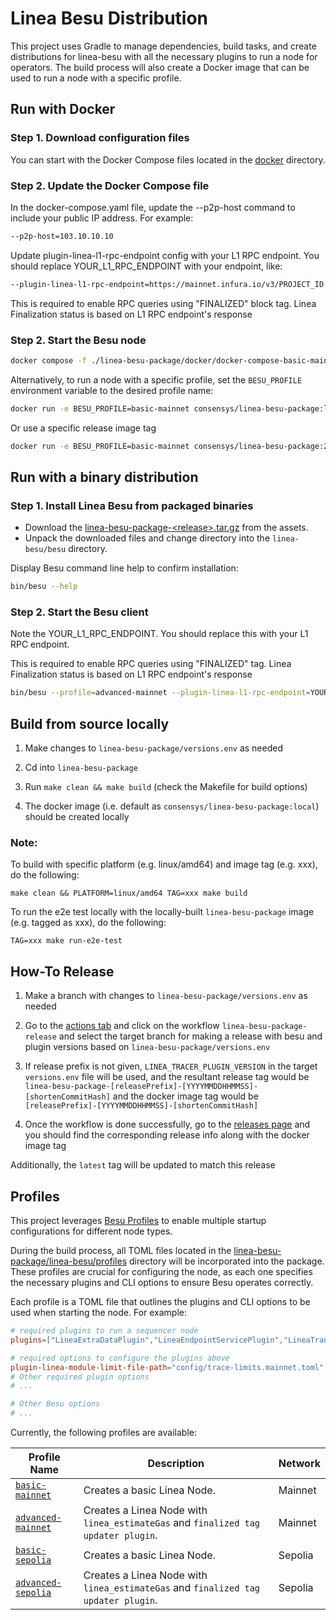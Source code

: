 # Linea Besu Distribution

This project uses Gradle to manage dependencies, build tasks, and create distributions for linea-besu with 
all the necessary plugins to run a node for operators. The build process will also create a Docker image that can be 
used to run a node with a specific profile.

## Run with Docker

### Step 1. Download configuration files

You can start with the Docker Compose files located in the [docker](https://github.com/Consensys/linea-monorepo/tree/main/linea-besu-package/docker) directory.

### Step 2. Update the Docker Compose file
In the docker-compose.yaml file, update the --p2p-host command to include your public IP address. For example:
```sh
--p2p-host=103.10.10.10
```

Update plugin-linea-l1-rpc-endpoint config with your L1 RPC endpoint.
You should replace YOUR_L1_RPC_ENDPOINT with your endpoint, like:
```sh
--plugin-linea-l1-rpc-endpoint=https://mainnet.infura.io/v3/PROJECT_ID
```

This is required to enable RPC queries using "FINALIZED" block tag.
Linea Finalization status is based on L1 RPC endpoint's response

### Step 2. Start the Besu node
```sh
docker compose -f ./linea-besu-package/docker/docker-compose-basic-mainnet.yaml up
```
Alternatively, to run a node with a specific profile, set the `BESU_PROFILE` environment variable to the desired profile name:

```sh
docker run -e BESU_PROFILE=basic-mainnet consensys/linea-besu-package:latest
```
Or use a specific release image tag
```sh
docker run -e BESU_PROFILE=basic-mainnet consensys/linea-besu-package:2.1.0-20250507100634-6dc9db9
```
## Run with a binary distribution

### Step 1. Install Linea Besu from packaged binaries
*  Download the [linea-besu-package-&lt;release&gt;.tar.gz](https://github.com/Consensys/linea-monorepo/releases?q=linea-besu-package&expanded=true) 
from the assets.
* Unpack the downloaded files and change directory into the `linea-besu/besu`
directory.

Display Besu command line help to confirm installation:
```sh
bin/besu --help
```

### Step 2. Start the Besu client

Note the YOUR_L1_RPC_ENDPOINT. You should replace this with your L1 RPC endpoint. 

This is required to enable RPC queries using "FINALIZED" tag. 
Linea Finalization status is based on L1 RPC endpoint's response
```sh
bin/besu --profile=advanced-mainnet --plugin-linea-l1-rpc-endpoint=YOUR_L1_RPC_ENDPOINT
```

## Build from source locally

1. Make changes to `linea-besu-package/versions.env` as needed

2. Cd into `linea-besu-package`

3. Run `make clean && make build` (check the Makefile for build options)

4. The docker image (i.e. default as `consensys/linea-besu-package:local`) should be created locally 

### Note: 

To build with specific platform (e.g. linux/amd64) and image tag (e.g. xxx), do the following:
```
make clean && PLATFORM=linux/amd64 TAG=xxx make build
```

To run the e2e test locally with the locally-built `linea-besu-package` image (e.g. tagged as xxx), do the following:
```
TAG=xxx make run-e2e-test
```

## How-To Release

1. Make a branch with changes to `linea-besu-package/versions.env` as needed

2. Go to the [actions tab](https://github.com/Consensys/linea-monorepo/actions) and click on the workflow `linea-besu-package-release` and select the target branch for making a release with besu and plugin versions based on `linea-besu-package/versions.env`

3. If release prefix is not given, `LINEA_TRACER_PLUGIN_VERSION` in the target `versions.env` file will be used, and the resultant release tag would be `linea-besu-package-[releasePrefix]-[YYYYMMDDHHMMSS]-[shortenCommitHash]` and the docker image tag would be `[releasePrefix]-[YYYYMMDDHHMMSS]-[shortenCommitHash]`

4. Once the workflow is done successfully, go to the [releases page](https://github.com/Consensys/linea-monorepo/releases?q=linea-besu-package&expanded=true) and you should find the corresponding release info along with the docker image tag

Additionally, the `latest` tag will be updated to match this release


## Profiles

This project leverages [Besu Profiles](https://besu.hyperledger.org/public-networks/how-to/configure-besu/profile) to enable multiple startup configurations for different node types.

During the build process, all TOML files located in the [linea-besu-package/linea-besu/profiles](https://github.com/Consensys/linea-monorepo/tree/main/linea-besu-package/linea-besu/profiles) directory will be incorporated into the package. These profiles are crucial for configuring the node, as each one specifies the necessary plugins and CLI options to ensure Besu operates correctly.

Each profile is a TOML file that outlines the plugins and CLI options to be used when starting the node. For example:

```toml
# required plugins to run a sequencer node
plugins=["LineaExtraDataPlugin","LineaEndpointServicePlugin","LineaTransactionPoolValidatorPlugin","LineaTransactionSelectorPlugin"]

# required options to configure the plugins above
plugin-linea-module-limit-file-path="config/trace-limits.mainnet.toml"
# Other required plugin options
# ...

# Other Besu options
# ...
```

Currently, the following profiles are available:

| Profile Name                                                                                                              | Description                                                               | Network | 
|---------------------------------------------------------------------------------------------------------------------------|---------------------------------------------------------------------------|---------|
| [`basic-mainnet`](https://github.com/Consensys/linea-monorepo/blob/main/linea-besu-package/linea-besu/profiles/basic-mainnet.toml)       | Creates a basic Linea Node.                                               | Mainnet |
| [`advanced-mainnet`](https://github.com/Consensys/linea-monorepo/blob/main/linea-besu-package/linea-besu/profiles/advanced-mainnet.toml) | Creates a Linea Node with `linea_estimateGas` and `finalized tag updater plugin`. | Mainnet |
| [`basic-sepolia`](https://github.com/Consensys/linea-monorepo/blob/main/linea-besu-package/linea-besu/profiles/basic-sepolia.toml)       | Creates a basic Linea Node.                                               | Sepolia |
| [`advanced-sepolia`](https://github.com/Consensys/linea-monorepo/blob/main/linea-besu-package/linea-besu/profiles/advanced-mainnet.toml) | Creates a Linea Node with `linea_estimateGas` and `finalized tag updater plugin`. | Sepolia |
